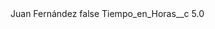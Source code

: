 <?xml version="1.0" encoding="UTF-8"?>
<CustomMetadata xmlns="http://soap.sforce.com/2006/04/metadata" xmlns:xsi="http://www.w3.org/2001/XMLSchema-instance" xmlns:xsd="http://www.w3.org/2001/XMLSchema">
    <label>Juan Fernández</label>
    <protected>false</protected>
    <values>
        <field>Tiempo_en_Horas__c</field>
        <value xsi:type="xsd:double">5.0</value>
    </values>
</CustomMetadata>
